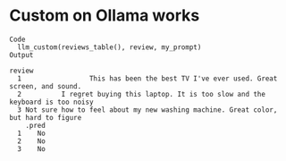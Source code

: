 # Custom on Ollama works

    Code
      llm_custom(reviews_table(), review, my_prompt)
    Output
                                                                                    review
      1                 This has been the best TV I've ever used. Great screen, and sound.
      2          I regret buying this laptop. It is too slow and the keyboard is too noisy
      3 Not sure how to feel about my new washing machine. Great color, but hard to figure
        .pred
      1    No
      2    No
      3    No

